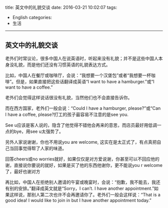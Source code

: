 title: 英文中的礼貌交谈
date: 2016-03-21 10:02:07
tags:
- English
categories:
- 生活
---

## 英文中的礼貌交谈

老外们时常议论，很多中国人在说英语时，听起来没有礼貌；并不是这些中国人本身没礼貌，而是他们还没有习惯英语的礼貌表达方式。

比如，中国人在餐厅或咖啡厅，会说：“我想要一个汉堡包”或者“我想要一杯咖啡”。但是，如果直接把这些话翻译成英语“I want to have a hamburger.”或“I want to have a coffee.”

老外们会觉得这样说话很没有礼貌，当然他们也不会直接告诉你。

而在西方国家，老外们一般会说：“Could I have a hamburger, please?”或“Can I have a coffee, please?打工的孩子最容易不注意的是see you.

See u应该是客人说的，隐含了他觉得不错他会再来的意思，而店员最好用低调一点的bye，用see u太强势了。

另外人家说谢谢，你也不用说you are welcome, 这实在是太正式了，有点真把自己当回事觉得帮了人家的味道。

回答cheers或no worries就好，如果仅仅是对方爱说谢，你甚至可以不回应他的谢，直接说你要说的就好，如果是买了他的东西他谢你，更不能说you r welcome了，最好也谢对方

再比如，中国人在拒绝别人邀请的午宴或晚宴时，会说：“抱歉，我不能去，我还有别的安排。”翻译成英文就是“Sorry，I can’t. I have another appointment.”如果这样说，那别人第二次也许不会再邀请你了。老外们一般会这样说：“That is a good idea! I would like to join in but I have another appointment today.”
